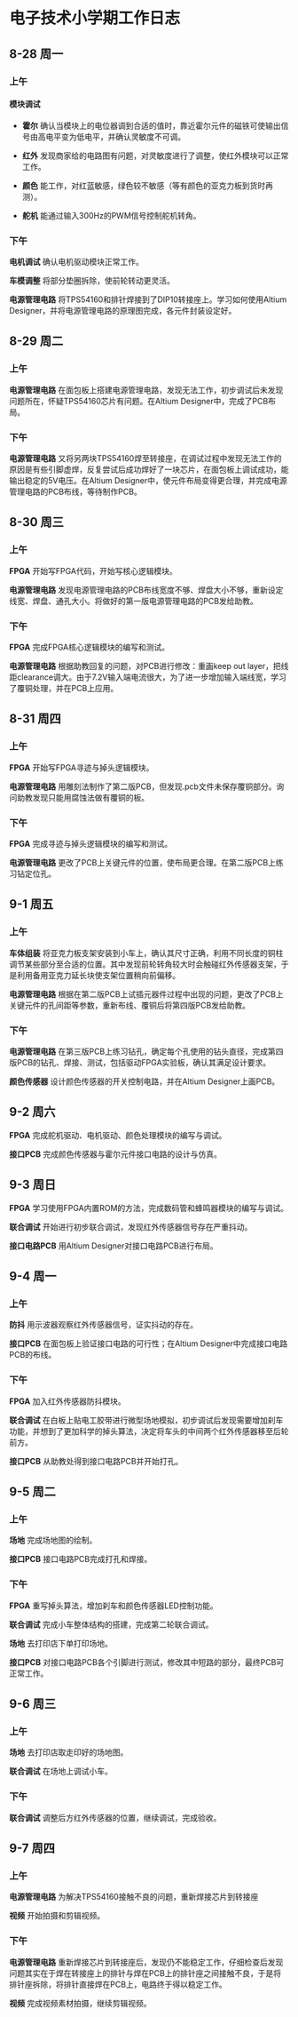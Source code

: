 # 电子技术小学期工作日志

## 8-28 周一

### 上午

#### 模块调试

- **霍尔** 确认当模块上的电位器调到合适的值时，靠近霍尔元件的磁铁可使输出信号由高电平变为低电平，并确认灵敏度不可调。

- **红外** 发现商家给的电路图有问题，对灵敏度进行了调整，使红外模块可以正常工作。

- **颜色** 能工作，对红蓝敏感，绿色较不敏感（等有颜色的亚克力板到货时再测）。

- **舵机** 能通过输入300Hz的PWM信号控制舵机转角。

### 下午

**电机调试** 确认电机驱动模块正常工作。

**车模调整** 将部分垫圈拆除，使前轮转动更灵活。

**电源管理电路** 将TPS54160和排针焊接到了DIP10转接座上。学习如何使用Altium Designer，并将电源管理电路的原理图完成，各元件封装设定好。

## 8-29 周二

### 上午

**电源管理电路** 在面包板上搭建电源管理电路，发现无法工作，初步调试后未发现问题所在，怀疑TPS54160芯片有问题。在Altium Designer中，完成了PCB布局。

### 下午

**电源管理电路** 又将另两块TPS54160焊至转接座，在调试过程中发现无法工作的原因是有些引脚虚焊，反复尝试后成功焊好了一块芯片，在面包板上调试成功，能输出稳定的5V电压。在Altium Designer中，使元件布局变得更合理，并完成电源管理电路的PCB布线，等待制作PCB。

## 8-30 周三

### 上午

**FPGA** 开始写FPGA代码，开始写核心逻辑模块。

**电源管理电路** 发现电源管理电路的PCB布线宽度不够、焊盘大小不够，重新设定线宽、焊盘、通孔大小。将做好的第一版电源管理电路的PCB发给助教。

### 下午

**FPGA** 完成FPGA核心逻辑模块的编写和测试。

**电源管理电路** 根据助教回复的问题，对PCB进行修改：重画keep out layer，把线距clearance调大。由于7.2V输入端电流很大，为了进一步增加输入端线宽，学习了覆铜处理，并在PCB上应用。

## 8-31 周四

### 上午

**FPGA** 开始写FPGA寻迹与掉头逻辑模块。

**电源管理电路** 用雕刻法制作了第二版PCB，但发现.pcb文件未保存覆铜部分。询问助教发现只能用腐蚀法做有覆铜的板。

### 下午

**FPGA** 完成寻迹与掉头逻辑模块的编写和测试。

**电源管理电路** 更改了PCB上关键元件的位置，使布局更合理。在第二版PCB上练习钻定位孔。

## 9-1 周五

### 上午

**车体组装** 将亚克力板支架安装到小车上，确认其尺寸正确，利用不同长度的铜柱调节某些部分至合适的位置。其中发现前轮转角较大时会触碰红外传感器支架，于是利用备用亚克力延长块使支架位置稍向前偏移。

**电源管理电路** 根据在第二版PCB上试插元器件过程中出现的问题，更改了PCB上关键元件的孔间距等参数，重新布线、覆铜后将第四版PCB发给助教。

### 下午

**电源管理电路** 在第三版PCB上练习钻孔，确定每个孔使用的钻头直径，完成第四版PCB的钻孔、焊接、测试，包括驱动FPGA实验板，确认其满足设计要求。

**颜色传感器** 设计颜色传感器的开关控制电路，并在Altium Designer上画PCB。

## 9-2 周六

**FPGA** 完成舵机驱动、电机驱动、颜色处理模块的编写与调试。

**接口PCB** 完成颜色传感器与霍尔元件接口电路的设计与仿真。

## 9-3 周日

**FPGA** 学习使用FPGA内置ROM的方法，完成数码管和蜂鸣器模块的编写与调试。

**联合调试** 开始进行初步联合调试，发现红外传感器信号存在严重抖动。

**接口电路PCB** 用Altium Designer对接口电路PCB进行布局。

## 9-4 周一

### 上午

**防抖** 用示波器观察红外传感器信号，证实抖动的存在。

**接口PCB** 在面包板上验证接口电路的可行性；在Altium Designer中完成接口电路PCB的布线。

### 下午

**FPGA** 加入红外传感器防抖模块。

**联合调试** 在白板上贴电工胶带进行微型场地模拟，初步调试后发现需要增加刹车功能，并想到了更加科学的掉头算法，决定将车头的中间两个红外传感器移至后轮前方。

**接口PCB** 从助教处得到接口电路PCB并开始打孔。

## 9-5 周二

### 上午

**场地** 完成场地图的绘制。

**接口PCB** 接口电路PCB完成打孔和焊接。

### 下午

**FPGA** 重写掉头算法，增加刹车和颜色传感器LED控制功能。

**联合调试** 完成小车整体结构的搭建，完成第二轮联合调试。

**场地** 去打印店下单打印场地。

**接口PCB** 对接口电路PCB各个引脚进行测试，修改其中短路的部分，最终PCB可正常工作。

## 9-6 周三

### 上午

**场地** 去打印店取走印好的场地图。

**联合调试** 在场地上调试小车。

### 下午

**联合调试** 调整后方红外传感器的位置，继续调试，完成验收。

## 9-7 周四

### 上午

**电源管理电路** 为解决TPS54160接触不良的问题，重新焊接芯片到转接座

**视频** 开始拍摄和剪辑视频。

### 下午

**电源管理电路** 重新焊接芯片到转接座后，发现仍不能稳定工作，仔细检查后发现问题其实在于焊在转接座上的排针与焊在PCB上的排针座之间接触不良，于是将排针座拆除，将排针直接焊在PCB上，电路终于得以稳定工作。

**视频** 完成视频素材拍摄，继续剪辑视频。